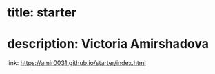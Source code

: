 # title: starter

# description: Victoria Amirshadova
link: https://amir0031.github.io/starter/index.html
